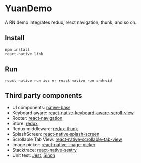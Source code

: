 # YuanDemo

A RN demo integrates redux, react navigation, thunk, and so on.


## Install

```
npm install
react-native link
```

## Run

```
react-native run-ios or react-native run-android
```

## Third party components

- UI components: [native-base](https://docs.nativebase.io/) 
- Keyboard aware: [react-native-keyboard-aware-scroll-view](https://github.com/APSL/react-native-keyboard-aware-scroll-view)
- Rooter: [react-navigation](https://reactnavigation.org)
- Store: [redux](https://cn.redux.js.org/)
- Redux middleware: [redux-thunk](https://github.com/reduxjs/redux-thunk)
- SplashScreen: [react-native-splash-screen](https://github.com/crazycodeboy/react-native-splash-screen)
- Scrollable Tab View: [react-native-scrollable-tab-view](https://github.com/ptomasroos/react-native-scrollable-tab-view)
- Image picker: [react-native-image-picker](https://github.com/react-native-community/react-native-image-picker)
- Stacktrace: [react-native-sentry](https://github.com/getsentry/react-native-sentry)
- Unit test: [Jest](https://jestjs.io/docs/zh-Hans/tutorial-react-native), [Sinon](https://sinonjs.org/releases/v7.2.7/)
